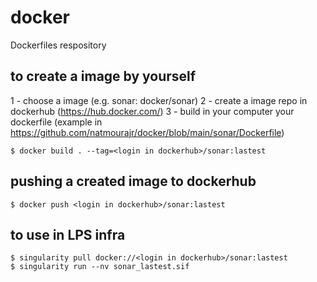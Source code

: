 # docker
Dockerfiles respository

## to create a image by yourself
1 - choose a image (e.g. sonar: docker/sonar)
2 - create a image repo in dockerhub (https://hub.docker.com/)
3 - build in your computer your dockerfile (example in https://github.com/natmourajr/docker/blob/main/sonar/Dockerfile)
```
$ docker build . --tag=<login in dockerhub>/sonar:lastest
```
## pushing a created image to dockerhub
 ```
$ docker push <login in dockerhub>/sonar:lastest
```
## to use in LPS infra
 ```
$ singularity pull docker://<login in dockerhub>/sonar:lastest
$ singularity run --nv sonar_lastest.sif
```
